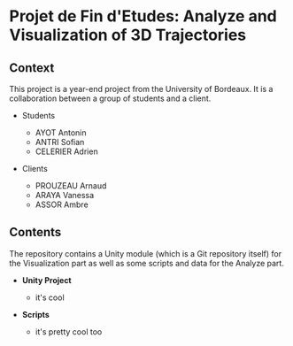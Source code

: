 # Projet de Fin d'Etudes: Analyze and Visualization of 3D Trajectories

## Context

This project is a year-end project from the University of Bordeaux.
It is a collaboration between a group of students and a client.

* Students
  - AYOT Antonin
  - ANTRI Sofian
  - CELERIER Adrien

* Clients
  - PROUZEAU Arnaud
  - ARAYA Vanessa
  - ASSOR Ambre

## Contents

The repository contains a Unity module (which is a Git repository itself) for the Visualization part as well as some scripts and data for the Analyze part.

* **Unity Project**
  - it's cool
 
* **Scripts**
  - it's pretty cool too
